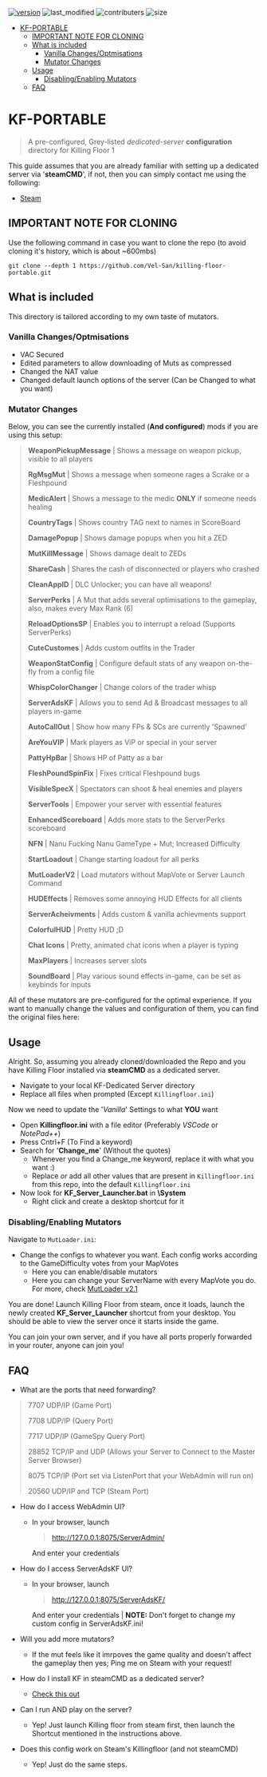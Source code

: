 [![version](https://img.shields.io/github/v/release/Vel-San/killing-floor-portable?label=version&style=flat-square)](https://github.com/Vel-San/killing-floor-portable/releases) ![last_modified](https://img.shields.io/github/last-commit/vel-san/kf-portable/master?style=flat-square) ![contributers](https://img.shields.io/github/contributors/vel-san/kf-portable?style=flat-square) ![size](https://img.shields.io/github/repo-size/vel-san/kf-portable?color=violet&style=flat-square)


- [KF-PORTABLE](#kf-portable)
  - [IMPORTANT NOTE FOR CLONING](#important-note-for-cloning)
  - [What is included](#what-is-included)
    - [Vanilla Changes/Optmisations](#vanilla-changesoptmisations)
    - [Mutator Changes](#mutator-changes)
  - [Usage](#usage)
    - [Disabling/Enabling Mutators](#disablingenabling-mutators)
  - [FAQ](#faq)

# KF-PORTABLE

> A pre-configured, Grey-listed *dedicated-server* **configuration** directory for Killing Floor 1

This guide assumes that you are already familiar with setting up a dedicated server via '**steamCMD**', if not, then you can simply contact me using the following:

- [Steam](https://steamcommunity.com/id/Vel-San/)

## IMPORTANT NOTE FOR CLONING

Use the following command in case you want to clone the repo (to avoid cloning it's history, which is about ~600mbs)

```
git clone --depth 1 https://github.com/Vel-San/killing-floor-portable.git
```

## What is included

This directory is tailored according to my own taste of mutators.

### Vanilla Changes/Optmisations

- VAC Secured
- Edited parameters to allow downloading of Muts as compressed
- Changed the NAT value
- Changed default launch options of the server (Can be Changed to what you want)

### Mutator Changes

Below, you can see the currently installed (**And configured**) mods if you are using this setup:

>**WeaponPickupMessage** | Shows a message on weapon pickup, visible to all players
>
>**RgMsgMut** | Shows a message when someone rages a Scrake or a Fleshpound
>
>**MedicAlert** | Shows a message to the medic **ONLY** if someone needs healing
>
>**CountryTags** | Shows country TAG next to names in ScoreBoard
>
>**DamagePopup** | Shows damage popups when you hit a ZED
>
>**MutKillMessage** | Shows damage dealt to ZEDs
>
>**ShareCash** | Shares the cash of disconnected or players who crashed
>
>**CleanAppID** | DLC Unlocker; you can have all weapons!
>
>**ServerPerks** | A Mut that adds several optimisations to the gameplay, also, makes every Max Rank (6)
>
>**ReloadOptionsSP** | Enables you to interrupt a reload (Supports ServerPerks)
>
>**CuteCustomes** | Adds custom outfits in the Trader
>
>**WeaponStatConfig** | Configure default stats of any weapon on-the-fly from a config file
>
>**WhispColorChanger** | Change colors of the trader whisp
>
>**ServerAdsKF** | Allows you to send Ad & Broadcast messages to all players in-game
>
>**AutoCallOut** | Show how many FPs & SCs are currently 'Spawned'
>
>**AreYouVIP** | Mark players as ViP or special in your server
>
>**PattyHpBar** | Shows HP of Patty as a bar
>
>**FleshPoundSpinFix** | Fixes critical Fleshpound bugs
>
>**VisibleSpecX** | Spectators can shoot & heal enemies and players
>
>**ServerTools** | Empower your server with essential features
>
>**EnhancedScoreboard** | Adds more stats to the ServerPerks scoreboard
>
>**NFN** | Nanu Fucking Nanu GameType + Mut; Increased Difficulty
>
>**StartLoadout** | Change starting loadout for all perks
>
>**MutLoaderV2** | Load mutators without MapVote or Server Launch Command
>
>**HUDEffects** | Removes some annoying HUD Effects for all clients
>
>**ServerAcheivments** | Adds custom & vanilla achievments support
>
>**ColorfulHUD** | Pretty HUD ;D
>
>**Chat Icons** | Pretty, animated chat icons when a player is typing
>
>**MaxPlayers** | Increases server slots
>
>**SoundBoard** | Play various sound effects in-game, can be set as keybinds for inputs

All of these mutators are pre-configured for the optimal experience. If you want to manually change the values and configuration of them, you can find the original files here:

## Usage

Alright. So, assuming you already cloned/downloaded the Repo and you have Killing Floor installed via **steamCMD** as a dedicated server.

- Navigate to your local KF-Dedicated Server directory
- Replace all files when prompted (Except `Killingfloor.ini`)

Now we need to update the '*Vanilla*' Settings to what **YOU** want

- Open **Killingfloor.ini** with a file editor (Preferably *VSCode* or *NotePad++*)
- Press Cntrl+F (To Find a keyword)
- Search for '**Change_me**' (Without the quotes)
  - Whenever you find a Change_me keyword, replace it with what you want :)
  - Replace *or* add all other values that are present in `Killingfloor.ini` from this repo, into the default `Killingfloor.ini`
- Now look for **KF_Server_Launcher.bat** in **\System**
  - Right click and create a desktop shortcut for it

### Disabling/Enabling Mutators

Navigate to `MutLoader.ini`:

- Change the configs to whatever you want. Each config works according to the GameDifficulty votes from your MapVotes
  - Here you can enable/disable mutators
  - Here you can change your ServerName with every MapVote you do. For more, check [MutLoader v2.1](https://steamcommunity.com/sharedfiles/filedetails/?id=2286683680)

You are done! Launch Killing Floor from steam, once it loads, launch the newly created **KF_Server_Launcher** shortcut from your desktop. You should be able to view the server once it starts inside the game.

You can join your own server, and if you have all ports properly forwarded in your router, anyone can join you!

## FAQ

- What are the ports that need forwarding?

>7707 UDP/IP (Game Port)
>
>7708 UDP/IP (Query Port)
>
>7717 UDP/IP (GameSpy Query Port)
>
>28852 TCP/IP and UDP (Allows your Server to Connect to the Master Server Browser)
>
>8075 TCP/IP (Port set via ListenPort that your WebAdmin will run on)
>
>20560 UDP/IP and TCP (Steam Port)

- How do I access WebAdmin UI?
  - In your browser, launch
    ><http://127.0.0.1:8075/ServerAdmin/>

    And enter your credentials

- How do I access ServerAdsKF UI?
  - In your browser, launch
    ><http://127.0.0.1:8075/ServerAdsKF/>

    And enter your credentials | **NOTE:** Don't forget to change my custom config in ServerAdsKF.ini!

- Will you add more mutators?
  - If the mut feels like it imrpoves the game quality and doesn't affect the gameplay then yes; Ping me on Steam with your request!

- How do I install KF in steamCMD as a dedicated server?
  - [Check this out](https://wiki.tripwireinteractive.com/index.php/Dedicated_Server_%28KillingFloor%29)

- Can I run AND play on the server?
  - Yep! Just launch Killing floor from steam first, then launch the Shortcut mentioned in the instructions above.

- Does this config work on Steam's Killingfloor (and not steamCMD)
  - Yep! Just do the same steps.
